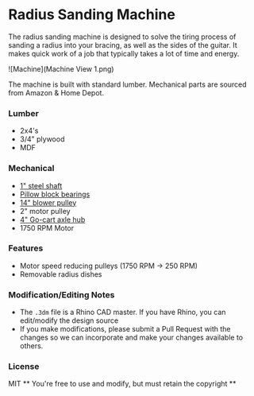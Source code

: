 # Radius Sanding Machine

The radius sanding machine is designed to solve the tiring process of sanding a radius into your bracing, as well as the sides of the guitar.  It makes quick work of a job that typically takes a lot of time and energy.

![Machine](Machine View 1.png)

The machine is built with standard lumber.  Mechanical parts are sourced from Amazon & Home Depot.

### Lumber
- 2x4's
- 3/4" plywood
- MDF

### Mechanical
- [1" steel shaft](https://www.amazon.com/dp/B000H9PGW6)
- [Pillow block bearings](https://www.amazon.com/dp/B07QLBYT1Y)
- [14" blower pulley](https://www.homedepot.com/p/DIAL-14-in-x-1-in-Evaporative-Cooler-Blower-Pulley-6341/205560296)
- 2" motor pulley
- [4" Go-cart axle hub](https://www.amazon.com/dp/B087JB5VKC)
- 1750 RPM Motor

### Features
- Motor speed reducing pulleys (1750 RPM -> 250 RPM)
- Removable radius dishes

### Modification/Editing Notes

- The ```.3dm``` file is a Rhino CAD master.  If you have Rhino, you can edit/modify the design source
- If you make modifications, please submit a Pull Request with the changes so we can incorporate and make your changes available to others.

### License
MIT
** You're free to use and modify, but must retain the copyright **
